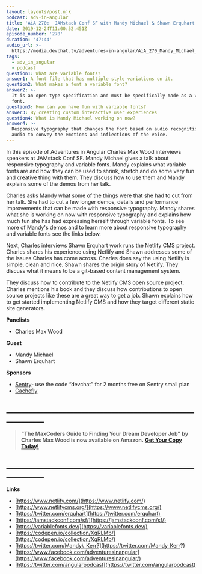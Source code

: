 ```yaml
---
layout: layouts/post.njk
podcast: adv-in-angular
title: 'AiA 270:  JAMstack Conf SF with Mandy Michael & Shawn Erquhart '
date: 2019-12-24T11:00:52.451Z
episode_number: '270'
duration: '47:44'
audio_url: >-
  https://media.devchat.tv/adventures-in-angular/AiA_270_Mandy_Michael_Shawn_Erquhart.mp3
tags:
  - adv_in_angular
  - podcast
question1: What are variable fonts?
answer1: A font file that has multiple style variations on it.
question2: What makes a font a variable font?
answer2: >-
  It is an open type specification and must be specifically made as a variable
  font.
question3: How can you have fun with variable fonts?
answer3: By creating custom interactive user experiences
question4: What is Mandy Michael working on now?
answer4: >-
  Responsive typography that changes the font based on audio recognition and web
  audio to convey the emotions and inflections of the voice.
---
```

In this episode of Adventures in Angular Charles Max Wood interviews speakers at JAMstack Conf SF. Mandy Michael gives a talk about responsive typography and variable fonts. Mandy explains what variable fonts are and how they can be used to shrink, stretch and do some very fun and creative thing with them. They discuss how to use them and Mandy explains some of the demos from her talk.

Charles asks Mandy what some of the things were that she had to cut from her talk. She had to cut a few longer demos, details and performance improvements that can be made with responsive typography. Mandy shares what she is working on now with responsive typography and explains how much fun she has had expressing herself through variable fonts. To see more of Mandy's demos and to learn more about responsive typography and variable fonts see the links below.

Next, Charles interviews Shawn Erquhart work runs the Netlify CMS project. Charles shares his experience using Netlify and Shawn addresses some of the issues Charles has come across. Charles does say the using Netlify is simple, clean and nice. Shawn shares the origin story of Netlify. They discuss what it means to be a git-based content management system.

They discuss how to contribute to the Netlify CMS open source project. Charles mentions his book and they discuss how contributions to open source projects like these are a great way to get a job. Shawn explains how to get started implementing Netlify CMS and how they target different static site generators.

**Panelists**

- Charles Max Wood

**Guest**

- Mandy Michael
- Shawn Erquhart

**Sponsors**

- [Sentry](http://sentry.io/)- use the code “devchat” for 2 months free on Sentry small plan
- [Cachefly](https://www.cachefly.com/)

## **\_\_\_\_\_\_\_\_\_\_\_\_\_\_\_\_\_\_\_\_\_\_\_\_\_\_\_\_\_\_\_\_\_\_\_\_\_\_\_\_\_\_\_\_\_\_\_\_\_\_\_\_\_\_\_\_\_\_\_\_**
> **"The MaxCoders Guide to Finding Your Dream Developer Job" by Charles Max Wood is now available on Amazon.** [**Get Your Copy Today!**](https://www.amazon.com/gp/product/B081MBL5C9/ref=as_li_ss_tl?ie=UTF8&linkCode=sl1&tag=devchattv-20&linkId=9d61363241636e2546ef46abba198746&language=en_US)
## **\_\_\_\_\_\_\_\_\_\_\_\_\_\_\_\_\_\_\_\_\_\_\_\_\_\_\_\_\_\_\_\_\_\_\_\_\_\_\_\_\_\_\_\_\_\_\_\_\_\_\_\_\_\_\_\_\_\_\_\_**

**Links**

- [https://www.netlify.com/](https://www.netlify.com/)
- [https://www.netlifycms.org/](https://www.netlifycms.org/)
- [https://twitter.com/erquhart](https://twitter.com/erquhart)
- [https://jamstackconf.com/sf/](https://jamstackconf.com/sf/)
- [https://variablefonts.dev/](https://variablefonts.dev/)
- [https://codepen.io/collection/XqRLMb/](https://codepen.io/collection/XqRLMb/)
- [https://twitter.com/Mandy\_Kerr?](https://twitter.com/Mandy_Kerr?)
- [https://www.facebook.com/adventuresinangular](https://www.facebook.com/adventuresinangular/)
- [https://twitter.com/angularpodcast](https://twitter.com/angularpodcast)
